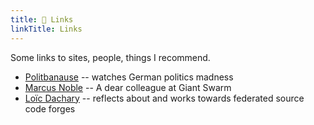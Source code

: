 ```yaml
---
title: 🔗 Links
linkTitle: Links
---
```


Some links to sites, people, things I recommend.

- [Politbanause](https://politbanause.jimdofree.com/) -- watches German politics madness
- [Marcus Noble](https://marcusnoble.co.uk/) -- A dear colleague at Giant Swarm
- [Loïc Dachary](https://blog.dachary.org/) -- reflects about and works towards federated source code forges
